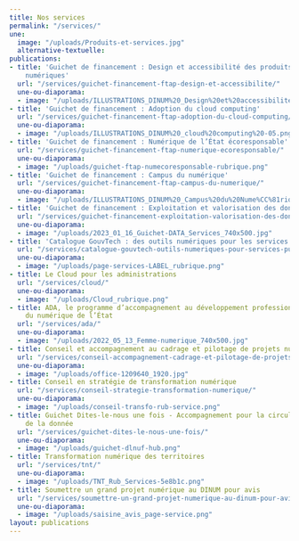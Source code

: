 ```yaml
---
title: Nos services
permalink: "/services/"
une:
  image: "/uploads/Produits-et-services.jpg"
  alternative-textuelle: 
publications:
- title: 'Guichet de financement : Design et accessibilité des produits et services
    numériques'
  url: "/services/guichet-financement-ftap-design-et-accessibilite/"
  une-ou-diaporama:
  - image: "/uploads/ILLUSTRATIONS_DINUM%20_Design%20et%20accessibilite%CC%81-02.png"
- title: 'Guichet de financement : Adoption du cloud computing'
  url: "/services/guichet-financement-ftap-adoption-du-cloud-computing/ "
  une-ou-diaporama:
  - image: "/uploads/ILLUSTRATIONS_DINUM%20_cloud%20computing%20-05.png"
- title: 'Guichet de financement : Numérique de l’État écoresponsable'
  url: "/services/guichet-financement-ftap-numerique-ecoresponsable/"
  une-ou-diaporama:
  - image: "/uploads/guichet-ftap-numecoresponsable-rubrique.png"
- title: 'Guichet de financement : Campus du numérique'
  url: "/services/guichet-financement-ftap-campus-du-numerique/"
  une-ou-diaporama:
  - image: "/uploads/ILLUSTRATIONS_DINUM%20_Campus%20du%20Nume%CC%81rique-08.png"
- title: 'Guichet de financement : Exploitation et valorisation des données'
  url: "/services/guichet-financement-exploitation-valorisation-des-donnees/"
  une-ou-diaporama:
  - image: "/uploads/2023_01_16_Guichet-DATA_Services_740x500.jpg"
- title: 'Catalogue GouvTech : des outils numériques pour les services publics'
  url: "/services/catalogue-gouvtech-outils-numeriques-pour-services-publics/"
  une-ou-diaporama:
  - image: "/uploads/page-services-LABEL_rubrique.png"
- title: Le Cloud pour les administrations
  url: "/services/cloud/"
  une-ou-diaporama:
  - image: "/uploads/Cloud_rubrique.png"
- title: ADA, le programme d’accompagnement au développement professionnel des agentes
    du numérique de l’État
  url: "/services/ada/"
  une-ou-diaporama:
  - image: "/uploads/2022_05_13_Femme-numerique_740x500.jpg"
- title: Conseil et accompagnement au cadrage et pilotage de projets numériques
  url: "/services/conseil-accompagnement-cadrage-et-pilotage-de-projets-numeriques/"
  une-ou-diaporama:
  - image: "/uploads/office-1209640_1920.jpg"
- title: Conseil en stratégie de transformation numérique
  url: "/services/conseil-strategie-transformation-numerique/"
  une-ou-diaporama:
  - image: "/uploads/conseil-transfo-rub-service.png"
- title: Guichet Dites-le-nous une fois - Accompagnement pour la circulation et l’exploitation
    de la donnée
  url: "/services/guichet-dites-le-nous-une-fois/"
  une-ou-diaporama:
  - image: "/uploads/guichet-dlnuf-hub.png"
- title: Transformation numérique des territoires
  url: "/services/tnt/"
  une-ou-diaporama:
  - image: "/uploads/TNT_Rub_Services-5e8b1c.png"
- title: Soumettre un grand projet numérique au DINUM pour avis
  url: "/services/soumettre-un-grand-projet-numerique-au-dinum-pour-avis/"
  une-ou-diaporama:
  - image: "/uploads/saisine_avis_page-service.png"
layout: publications
---
```


